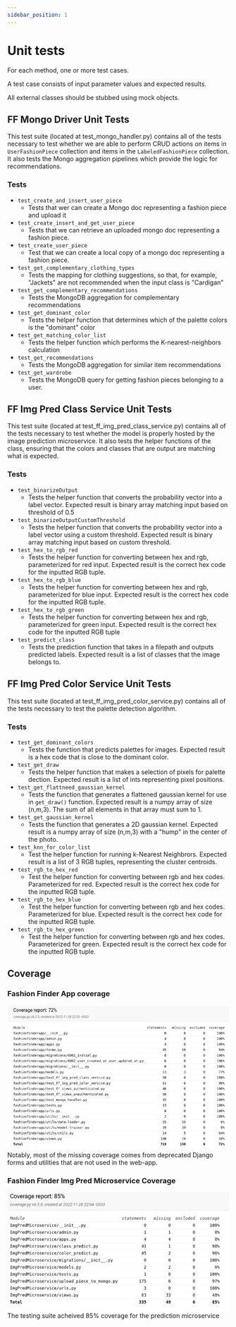 ```yaml
---
sidebar_position: 1
---
```

# Unit tests
For each method, one or more test cases.

A test case consists of input parameter values and expected results.

All external classes should be stubbed using mock objects.
## FF Mongo Driver Unit Tests
This test suite (located at test_mongo_handler.py) contains all of the tests necessary to test whether we are able to perform CRUD actions on items in `UserFashionPiece` collection and items in the `LabeledFashionPiece` collection. It also tests the Mongo aggregation pipelines which provide the logic for recommendations.

### Tests
* `test_create_and_insert_user_piece` 
  * Tests that wer can create a Mongo doc representing a fashion piece and upload it
* `test_create_insert_and_get_user_piece` 
  * Tests that we can retrieve an uploaded mongo doc representing a fashion piece.
* `test_create_user_piece` 
  * Test that we can create a local copy of a mongo doc representing a fashion piece.
* `test_get_complementary_clothing_types` 
  * Tests the mapping for clothing suggestions, so that, for example, "Jackets" are not recommended when the input class is "Cardigan"
* `test_get_complementary_recommendations` 
  * Tests the MongoDB aggregation for complementary recommendations
* `test_get_dominant_color` 
  * Tests the helper function that determines which of the palette colors is the "dominant" color
* `test_get_matching_color_list` 
  * Tests the helper function which performs the K-nearest-neighbors calculation
* `test_get_recommendations` 
  * Tests the MongoDB aggregation for similar item recommendations
* `test_get_wardrobe` 
  * Tests the MongoDB query for getting fashion pieces belonging to a user.

## FF Img Pred Class Service Unit Tests
This test suite (located at test_ff_img_pred_class_service.py) contains all of the tests necessary to test whether the model is properly hosted by the image prediction microservice. It also tests the helper functions of the class, ensuring that the colors and classes that are output are matching what is expected.
### Tests
* `test_binarizeOutput`
  * Tests the helper function that converts the probability vector into a label vector. Expected result is binary array matching input based on threshold of 0.5
* `test_binarizeOutputCustomThreshold`
  * Tests the helper function that converts the probability vector into a label vector using a custom threshold. Expected result is binary array matching input based on custom threshold.
* `test_hex_to_rgb_red`
  * Tests the helper function for converting between hex and rgb, parameterized for red input. Expected result is the correct hex code for the inputted RGB tuple.
* `test_hex_to_rgb_blue`
  * Tests the helper function for converting between hex and rgb, parameterized for blue input.  Expected result is the correct hex code for the inputted RGB tuple.
* `test_hex_to_rgb_green`
  * Tests the helper function for converting between hex and rgb, parameterized for green input.  Expected result is the correct hex code for the inputted RGB tuple
* `test_predict_class`
  * Tests the prediction function that takes in a filepath and outputs predicted labels. Expected result is a list of classes that the image belongs to.

## FF Img Pred Color Service Unit Tests
This test suite (located at test_ff_img_pred_color_service.py) contains all of the tests necessary to test the palette detection algorithm.
### Tests
* `test_get_dominant_colors`
  * Tests the function that predicts palettes for images. Expected result is a hex code that is close to the dominant color.
* `test_get_draw` 
  * Tests the helper function that makes a selection of pixels for palette dection. Expected result is a list of ints representing pixel positions.
* `test_get_flattneed_gaussian_kernel` 
  * Tests the function that generates a flattened gaussian kernel for use in `get_draw()` function. Expected result is a numpy array of size (n,m,3). The sum of all elements in that array must sum to 1. 
* `test_get_gaussian_kernel` 
  * Tests the function that generates a 2D gaussian kernel. Expected result is a numpy array of size (n,m,3) with a "hump" in the center of the photo.
* `test_knn_for_color_list` 
  * Test the helper function for running k-Nearest Neighbrors. Expected result is a list of 3 RGB tuples, representing the cluster centroids.
* `test_rgb_to_hex_red` 
  * Test the helper function for converting between rgb and hex codes. Parameterized for red. Expected result is the correct hex code for the inputted RGB tuple.
* `test_rgb_to_hex_blue` 
  * Test the helper function for converting between rgb and hex codes. Parameterized for blue. Expected result is the correct hex code for the inputted RGB tuple.
* `test_rgb_to_hex_green` 
  * Test the helper function for converting between rgb and hex codes. Parameterized for green. Expected result is the correct hex code for the inputted RGB tuple.


## Coverage

### Fashion Finder App coverage
![coverage report](cov_report_fashionfinder.png)
Notably, most of the missing coverage comes from deprecated Django forms and utilities that are not used in the web-app.

### Fashion Finder Img Pred Microservice Coverage
![coverage report](cov_report_fashionfinder_app.png)
The testing suite acheived 85% coverage for the prediction microservice
